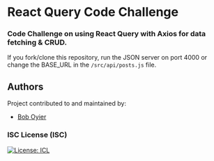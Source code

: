 # React Query Code Challenge

### Code Challenge on using React Query with Axios for data fetching & CRUD.

If you fork/clone this repository, run the JSON server on port 4000 or change the BASE_URL in the `/src/api/posts.js` file.

## Authors

Project contributed to and maintained by:

- [Bob Oyier](https://github.com/oyieroyier/)

### ISC License (ISC)

[![License: ICL](https://img.shields.io/badge/License-ISC-blue.svg)](https://opensource.org/licenses/ISC)
